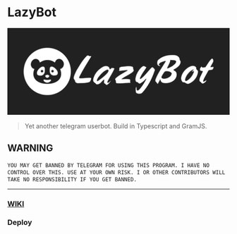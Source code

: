 # LazyBot

![LOGO](assets/banner.jpg)

> Yet another telegram userbot. Build in Typescript and GramJS.

## WARNING

```text
YOU MAY GET BANNED BY TELEGRAM FOR USING THIS PROGRAM. I HAVE NO CONTROL OVER THIS. USE AT YOUR OWN RISK. I OR OTHER CONTRIBUTORS WILL TAKE NO RESPONSIBILITY IF YOU GET BANNED.
```

---

### [WIKI](/wiki)
### Deploy

<!-- [![Deploy on Railway](https://railway.app/button.svg)](https://railway.app/new/template?template=https%3A%2F%2Fgithub.com%2FXDBots%2FLazyBot&plugins=postgresql&envs=API_ID%2CAPI_HASH%2CSTRING_SESSION%2CCMD_PREFIX%2CLOG_CHAT_ID&optionalEnvs=CMD_PREFIX&API_IDDesc=Your+telegram+app%27s+API+ID.+Get+it+from+https%3A%2F%2Fmy.telegram.org%2Fapps.&API_HASHDesc=Your+telegram+app%27s+API+Hash.+Get+it+from+https%3A%2F%2Fmy.telegram.org%2Fapps.&STRING_SESSIONDesc=+GramJS%2FTelethon+session+string+of+the+Telegram+Account.&CMD_PREFIXDesc=Userbot+command+prefix.+e.g%3A+In+command+%27.help%27+-+%27.%27+is+the+CMD_PREFIX&LOG_CHAT_IDDesc=A+Private+Group%2FChanngel+Id+where+LazyBot+will+log+essential+informations%2Cerrors.&CMD_PREFIXDefault=.&referralCode=ArnabXD) -->